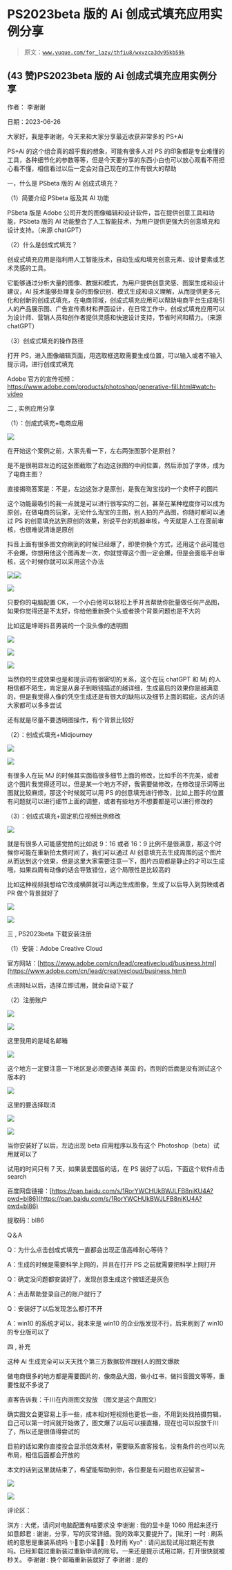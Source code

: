 # PS2023beta 版的 Ai 创成式填充应用实例分享

> 原文：[`www.yuque.com/for_lazy/thfiu8/wxvzca3dv95kb59k`](https://www.yuque.com/for_lazy/thfiu8/wxvzca3dv95kb59k)



## (43 赞)PS2023beta 版的 Ai 创成式填充应用实例分享 

作者： 李谢谢 

日期：2023-06-26 

大家好，我是李谢谢，今天来和大家分享最近收获非常多的 PS+Ai 

PS+Ai 的这个组合真的超乎我的想象，可能有很多人对 PS 的印象都是专业难懂的工具，各种细节化的参数等等，但是今天要分享的东西小白也可以放心观看不用担心看不懂，相信看过以后一定会对自己现在的工作有很大的帮助 

一，什么是 PSbeta 版的 Ai 创成式填充？ 

（1）简要介绍 PSbeta 版及其 AI 功能 

PSbeta 版是 Adobe 公司开发的图像编辑和设计软件，旨在提供创意工具和功能，PSbeta 版的 AI 功能整合了人工智能技术，为用户提供更强大的创意填充和设计支持。（来源 chatGPT） 

（2）什么是创成式填充？ 

创成式填充应用是指利用人工智能技术，自动生成和填充创意元素、设计要素或艺术灵感的工具。 

它能够通过分析大量的图像、数据和模式，为用户提供创意灵感、图案生成和设计建议，AI 技术能够处理复杂的图像识别、模式生成和语义理解，从而提供更多元化和创新的创成式填充，在电商领域，创成式填充应用可以帮助电商平台生成吸引人的产品展示图、广告宣传素材和界面设计，在日常工作中，创成式填充应用可以为设计师、营销人员和创作者提供灵感和快速设计支持，节省时间和精力。（来源 chatGPT） 

（3）创成式填充的操作路径 

打开 PS，进入图像编辑页面，用选取框选取需要生成位置，可以输入或者不输入提示词，进行创成式填充 

Adobe 官方的宣传视频：https://www.adobe.com/products/photoshop/generative-fill.html#watch-video 

二 , 实例应用分享 

（1）：创成式填充+电商应用 

![](img/27286c02eeef9721ea7197867d37d488.png)  

在开始这个案例之前，大家先看一下，左右两张图那个是原创？ 

是不是很明显左边的这张图截取了右边这张图的中间位置，然后添加了字体，成为了电商主图？ 

直接揭晓答案是：不是，左边这张才是原创，是我在淘宝找的一个卖杯子的图片 

这个功能最吸引的我一点就是可以进行很写实的二创，甚至在某种程度你可以成为原创，在做电商的玩家，无论什么淘宝的主图，别人拍的产品图，你随时都可以通过 PS 的创意填充达到原创的效果，别说平台的机器审核，今天就是人工在面前审核，也很难说清谁是原创 

抖音上面有很多图文你刷到的时候已经爆了，即使你换个方式，还用这个品可能也不会爆，你想用他这个图再发一次，你就觉得这个图一定会爆，但是会面临平台审核，这个时候你就可以采用这个办法 

![](img/f4476b6c66645b5d9b865f17d0cc8237.png)![](img/02024f058e33bb9e096355ea18686904.png)  

![](img/34c14c1ed3512b88addbe3f4c9df0e72.png)  

只要你的电脑配置 OK，一个小白他可以轻松上手并且帮助你批量做任何产品图，如果你觉得还是不太好，你给他重新换个头或者换个背景问题也是不大的 

比如这是坤哥抖音男装的一个没头像的透明图 

![](img/67b166b089f422b5faa578f3c88ffeb7.png)  

![](img/55b299002337a426174876e4c5cb890e.png)  

![](img/9f458c37bf4c668429ad7eaef6aab247.png)  

当然你的生成效果也是和提示词有很密切的关系，这个在玩 chatGPT 和 Mj 的人相信都不陌生，肯定是从鼻子到眼镜描述的越详细，生成最后的效果你是越满意的，但是我觉得人像的凭空生成还是有很大的缺陷以及细节上面的瑕疵，这点的话大家都可以多多尝试 

还有就是尽量不要透明图操作，有个背景比较好 

（2）：创成式填充+Midjourney 

![](img/f8ec80418e51a8e957fa7c1f5a451980.png)  

![](img/6852b5d3c2eaf1caa3e22d952d3ba42e.png)  

有很多人在玩 MJ 的时候其实面临很多细节上面的修改，比如手的不完美，或者这个图片我觉得还可以，但是某一个地方不好，我需要做修改，在修改提示词等出图就比较麻烦，那这个时候就可以用 PS 的创意填充进行修改，比如上图手的位置有问题就可以进行细节上面的调整，或者有些地方不想要都是可以进行修改的 

（3）：创成式填充+固定机位视频比例修改 

![](img/fa5023546a85b8ab2fd59e507963fdd0.png)  

就是有很多人可能感觉拍的比如说 9：16 或者 16：9 比例不是很满意，那这个时候你可能在重新拍太费时间了，我们可以通过 AI 创意填充去生成周围的这个图片从而达到这个效果，但是这里大家需要注意一下，图片四周都是静止的才可以生成哦，如果四周有动像的话会导致错位，这个局限性是比较高的 

比如这种视频我想给它改成横屏就可以两边生成图像，生成了以后导入到剪映或者 PR 做个背景就好了 

![](img/d3b7e89219f5b9d205e14b8e15f02275.png)  

![](img/24fe1e213f1e7fad73035383f508a999.png)  

三 , PS2023beta 下载安装注册 

（1）安装：Adobe Creative Cloud 

官方网站：[https://www.adobe.com/cn/lead/creativecloud/business.html](https://www.adobe.com/cn/lead/creativecloud/business.html) 

点进网址以后，选择立即试用，就会自动下载了 

（2）注册账户 

![](img/bf94d5386f518a35e4bf494c74c1270f.png)  

![](img/4f5bf2cd09f15a23d08a39c86ebc32c2.png)  

这里我用的是域名邮箱 

![](img/3078c161360e4519a8d20bf14b12fcc8.png)  

这个地方一定要注意一下地区是必须要选择 美国 的，否则的后面是没有测试这个版本的 

![](img/aed7ae738374c3c120d902a90269e874.png)  

这里的要选择取消 

![](img/c065320da382c29e158c66ee8b104cdf.png)  

![](img/37e614ab17b5554723bcb4288cf0dc80.png)  

当你安装好了以后，左边出现 beta 应用程序以及有这个 Photoshop（beta）试用就可以了 

试用的时间只有 7 天，如果装爱国版的话，在 PS 装好了以后，下面这个软件点击 search 

百度网盘链接：[https://pan.baidu.com/s/1RorYWCHUkBWJLFB8niKU4A?pwd=bl86](https://pan.baidu.com/s/1RorYWCHUkBWJLFB8niKU4A?pwd=bl86) 

提取码：bl86 

Q＆A 

Q：为什么点击创成式填充一直都会出现正值高峰耐心等待？ 

A：生成的时候是需要科学上网的，并且在打开 PS 之前就需要把科学上网打开 

Q：确定没问题都安装好了，发现创意生成这个按钮还是灰色 

A：点击帮助登录自己的账户就行了 

Q：安装好了以后发现怎么都打不开 

A：win10 的系统才可以，我本来是 win10 的企业版发现不行，后来刷到了 win10 的专业版可以了 

四 , 补充 

这种 Ai 生成完全可以天天找个第三方数据软件跟别人的图文爆款 

做电商很多的地方都是需要图片的，像商品大图，做小红书，做抖音图文等等，重要性就不多说了 

直客告诉我：千川在内测图文投放 （图文是这个真图文） 

确实图文会更容易上手一些，成本相对短视频也更低一些，不用到处找拍摄剪辑，自己可以第一时间就开始做了，图文爆了以后可以接直播，现在也可以投放千川了，所以还是很值得尝试的 

目前的话如果你直接投会显示低效素材，需要联系直客报名，没有条件的也可以先布局，相信后面都会开放的 

本文的话到这里就结束了，希望能帮助到你，各位要是有问题也欢迎留言~ 

![](img/b51533b34fea4be3f9fa77ab019c511a.png)  

![](img/5e910fe933959aab5af44ff4377738f7.png)  

评论区： 

淇方 : 大佬，请问对电脑配置有啥要求没 李谢谢 : 我的显卡是 1060 用起来还行 如意郎君 : 谢谢，分享，写的灰常详细。我的效率又要提升了。[呲牙] 一时 : 刷系统的意思是重装系统吗 ✨🍒恋小呆🍒✨ : 及时雨 Kyo" : 请问出现试用过期还有救吗。已经卸载过重新装过重新申请的账号。一来还是提示试用过期，打开很快就被秒关。 李谢谢 : 换个邮箱重新装就好了 李谢谢 : 是的